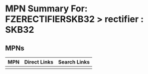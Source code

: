 



# MPN Summary For: FZERECTIFIERSKB32 > rectifier : SKB32

## MPNs
  

|MPN|Direct Links|Search Links|
| :--- | :--- | :--- |
||||
